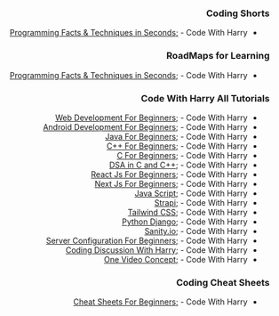 <div dir="rtl" markdown="1">

### Coding Shorts

* [Programming Facts & Techniques in Seconds;](https://youtube.com/playlist?list=PLu0W_9lII9ai9gguWHNPXfv-Cfc5PfF7H) - Code With Harry

### RoadMaps for Learning

* [Programming Facts & Techniques in Seconds;](https://youtube.com/playlist?list=PLu0W_9lII9ahwLNzab_rVfZ06ZCZYEcNs) - Code With Harry

### Code With Harry All Tutorials

* [Web Development For Beginners;](https://youtube.com/playlist?list=PLu0W_9lII9agiCUZYRsvtGTXdxkzPyItg) - Code With Harry
* [Android Development For Beginners;](https://youtube.com/playlist?list=PLu0W_9lII9aiL0kysYlfSOUgY5rNlOhUd) - Code With Harry
* [Java  For Beginners;](https://youtube.com/playlist?list=PLu0W_9lII9agS67Uits0UnJyrYiXhDS6q) - Code With Harry
* [C++ For Beginners;](https://youtube.com/playlist?list=PLu0W_9lII9agpFUAlPFe_VNSlXW5uE0YL) - Code With Harry
* [C For Beginners;](https://youtube.com/playlist?list=PLu0W_9lII9aiXlHcLx-mDH1Qul38wD3aR) - Code With Harry
* [DSA in C and C++;](https://youtube.com/playlist?list=PLu0W_9lII9ahIappRPN0MCAgtOu3lQjQi) - Code With Harry
* [React Js For Beginners;](https://youtube.com/playlist?list=PLu0W_9lII9agx66oZnT6IyhcMIbUMNMdt) - Code With Harry
* [Next Js For Beginners;](https://youtube.com/playlist?list=PLu0W_9lII9agtWvR_TZdb_r0dNI8-lDwG) - Code With Harry
* [Java Script;](https://youtube.com/playlist?list=PLu0W_9lII9ahR1blWXxgSlL4y9iQBnLpR) - Code With Harry
* [Strapi;](https://youtube.com/playlist?list=PLu0W_9lII9ajKKSG5aROCiw9iro5vK-gE) - Code With Harry
* [Tailwind CSS;](https://youtube.com/playlist?list=PLu0W_9lII9ahwFDuExCpPFHAK829Wto2O) - Code With Harry
* [Python Django;](https://youtube.com/playlist?list=PLu0W_9lII9ah7DDtYtflgwMwpT3xmjXY9) - Code With Harry
* [Sanity.io;](https://youtube.com/playlist?list=PLu0W_9lII9ag1cN0n_UcNRN7fYIwNYJDQ) - Code With Harry
* [Server Configuration For Beginners;](https://youtube.com/playlist?list=PLu0W_9lII9aiBNXUisDdSmfNbsKq407XC) - Code With Harry
* [Coding Discussion With Harry;](https://youtube.com/playlist?list=PLu0W_9lII9ajY2vEMIiSQBHqKB6IyX3pv) - Code With Harry
* [One Video Concept;](https://youtube.com/playlist?list=PLu0W_9lII9ahKZ42vg2w9ERPmShYbYAB7) - Code With Harry


### Coding Cheat Sheets

* [Cheat Sheets For Beginners;](https://youtube.com/playlist?list=PLu0W_9lII9agrsRZjFECeFuWY5ev2pQlk) - Code With Harry

</div>